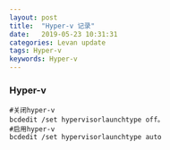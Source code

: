 ```yaml
---
layout: post  
title:  "Hyper-v 记录"  
date:   2019-05-23 10:31:31
categories: Levan update  
tags: Hyper-v
keywords: Hyper-v
---
```


### Hyper-v

```
#关闭hyper-v
bcdedit /set hypervisorlaunchtype off。
#启用hyper-v
bcdedit /set hypervisorlaunchtype auto
```

<!--more -->

